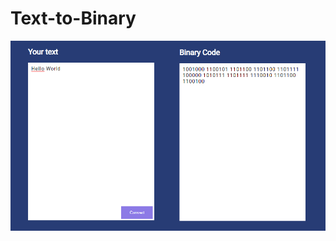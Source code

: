 # Text-to-Binary

![Text-to-Binary](https://github.com/kelvinpires/Text-to-Binary/blob/main/project.png)
